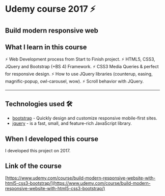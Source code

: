 # Udemy course 2017 ⚡️

## Build modern responsive web

## What I learn in this course

⚡️ Web Development process from Start to Finish project.
⚡️ HTML5, CSS3, JQuery and Bootstrap (+BS 4) Framework.
⚡️ CSS3 Media Queries & perfect for responsive design.
⚡️ How to use JQuery libraries (counterup, easing, magnific-popup, owl-carousel, wow).
⚡️ Scroll behavior with JQuery.

---

## Technologies used 🛠️

- [bootstrap](https://getbootstrap.com/) - Quickly design and customize responsive mobile-first sites.
- [jquery](https://jquery.com/) - is a fast, small, and feature-rich JavaScript library.

## When I developed this course 

I developed this project on 2017.

## Link of the course

[https://www.udemy.com/course/build-modern-responsive-website-with-html5-css3-bootstrap/](https://www.udemy.com/course/build-modern-responsive-website-with-html5-css3-bootstrap/)

